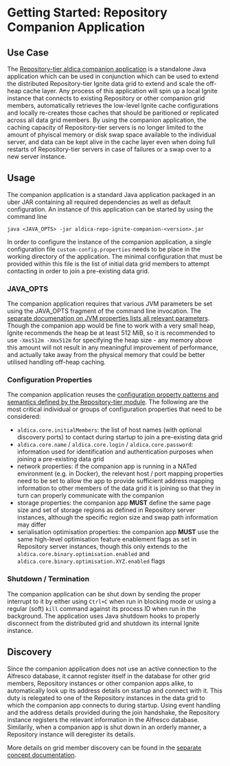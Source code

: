 # Getting Started: Repository Companion Application

## Use Case

The [Repository-tier aldica companion application](../repository-companion) is a standalone Java application which can be used in conjunction which can be used to extend the distributed Repository-tier Ignite data grid to extend and scale the off-heap cache layer. Any process of this application will spin up a local Ignite instance that connects to existing Repository or other companion grid members, automatically retrieves the low-level Ignite cache configurations and locally re-creates those caches that should be paritioned or replicated across all data grid members. By using the companion application, the caching capacity of Repository-tier servers is no longer limited to the amount of phyiscal memory or disk swap space available to the individual server, and data can be kept alive in the cache layer even when doing full restarts of Repository-tier servers in case of failures or a swap over to a new server instance.

## Usage

The companion application is a standard Java application packaged in an uber JAR containing all required dependencies as well as default configuration. An instance of this application can be started by using the command line

```
java <JAVA_OPTS> -jar aldica-repo-ignite-companion-<version>.jar
```

In order to configure the instance of the companion application, a single configuration file `custom-config.properties` needs to be place in the working directory of the application. The minimal configuration that must be provided within this file is the list of initial data grid members to attempt contacting in order to join a pre-existing data grid.

### JAVA_OPTS

The companion application requires that various JVM parameters be set using the JAVA_OPTS fragment of the command line invocation. The [separate documenation on JVM properties lists all relevant parameters](./Configuration-JVMProperties.md). Though the companion app would be fine to work with a very small heap, Ignite recommends the heap be at least 512 MiB, so it is recommended to use `-Xms512m -Xmx512m` for specifying the heap size - any memory above this amount will not result in any meaningful improvement of performance, and actually take away from the physical memory that could be better utilised handling off-heap caching.

### Configuration Properties

The companion application reuses the [configuration property patterns and semantics defined by the Repository-tier module](./Configuration-RepoReference.md). The following are the most critical individual or groups of configuration properties that need to be considered:

- `aldica.core.initialMembers`: the list of host names (with optional discovery ports) to contact during startup to join a pre-existing data grid
- `aldica.core.name` / `aldica.core.login` / `aldica.core.password`: information used for identification and authentication purposes when joining a pre-existing data grid
- network properties: if the companion app is running in a NATed environment (e.g. in Docker), the relevant host / port mapping properties need to be set to allow the app to provide sufficient address mapping information to other members of the data grid it is joining so that they in turn can properly communicate with the companion
- storage properties: the companion app **MUST** define the same page size and set of storage regions as defined in Repository server instances, although the specific region size and swap path information may differ
- serialisation optimisation properties: the companion app **MUST** use the same high-level optimisation feature enablement flags as set in Repository server instances, though this only extends to the `aldica.core.binary.optimisation.enabled` and `aldica.core.binary.optimisation.XYZ.enabled` flags

### Shutdown / Termination

The companion application can be shut down by sending the proper interrupt to it by either using `Ctrl+C` when run in blocking mode or using a regular (soft) `kill` command against its process ID when run in the background. The application uses Java shutdown hooks to properly disconnect from the distributed grid and shutdown its internal Ignite instance.

## Discovery

Since the companion application does not use an active connection to the Alfresco database, it cannot register itself in the database for other grid members, Repository instances or other companion apps alike, to automatically look up its address details on startup and connect with it. This duty is relegated to one of the Repository instances in the data grid to which the companion app connects to during startup. Using event handling and the address details provided during the join handshake, the Repository instance registers the relevant information in the Alfresco database. Similarily, when a companion app is shut down in an orderly manner, a Repository instance will deregister its details.

More details on grid member discovery can be found in the [separate concept documentation](./Concept-GridMemberDiscovery.md).